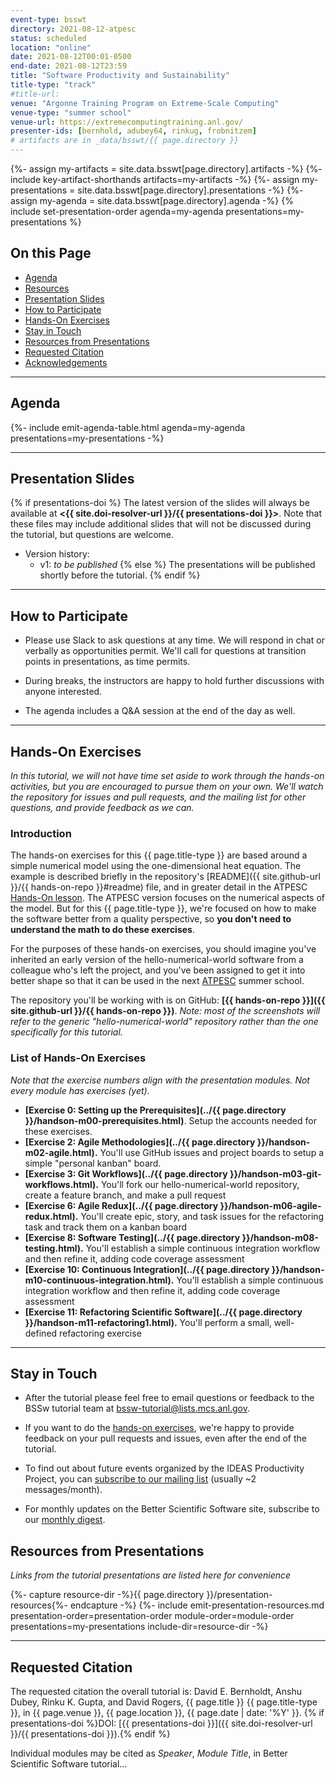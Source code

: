 ```yaml
---
event-type: bsswt
directory: 2021-08-12-atpesc
status: scheduled
location: "online"
date: 2021-08-12T00:01-0500
end-date: 2021-08-12T23:59
title: "Software Productivity and Sustainability"
title-type: "track"
#title-url:
venue: "Argonne Training Program on Extreme-Scale Computing"
venue-type: "summer school"
venue-url: https://extremecomputingtraining.anl.gov/
presenter-ids: [bernhold, adubey64, rinkug, frobnitzem]
# artifacts are in _data/bsswt/{{ page.directory }}
---
```

{%- assign my-artifacts = site.data.bsswt[page.directory].artifacts -%}
{%- include key-artifact-shorthands artifacts=my-artifacts -%}
{%- assign my-presentations = site.data.bsswt[page.directory].presentations -%}
{%- assign my-agenda = site.data.bsswt[page.directory].agenda -%}
{% include set-presentation-order agenda=my-agenda presentations=my-presentations %}

## On this Page
* [Agenda](#agenda)
* [Resources](#resources)
* [Presentation Slides](#presentation-slides) 
* [How to Participate](#how-to-participate) 
* [Hands-On Exercises](#hands-on-exercises) 
* [Stay in Touch](#stay-in-touch) 
* [Resources from Presentations](#resources-from-presentations) 
* [Requested Citation](#requested-citation)
* [Acknowledgements](#acknowledgements)

---

## Agenda

{%- include emit-agenda-table.html agenda=my-agenda presentations=my-presentations -%}

---

## Presentation Slides

{% if presentations-doi %}
The latest version of the slides will always be available at **<{{ site.doi-resolver-url }}/{{ presentations-doi }}>**. Note that these files may include additional slides that will not be discussed during the tutorial, but questions are welcome.

* Version history:
  - v1: *to be published*
{% else %}
The presentations will be published shortly before the tutorial.
{% endif %}

---

## How to Participate

* Please use Slack to ask questions at any time.  We will respond in chat or verbally as opportunities permit.  We'll call for questions at transition points in presentations, as time permits.

* During breaks, the instructors are happy to hold further discussions with anyone interested.

* The agenda includes a Q&A session at the end of the day as well.

---
## Hands-On Exercises

*In this tutorial, we will not have time set aside to work through the hands-on activities, but you are encouraged to pursue them on your own.  We'll watch the repository for issues and pull requests, and the mailing list for other questions, and provide feedback as we can.*

### Introduction

The hands-on exercises for this {{ page.title-type }} are based around a simple numerical model using the one-dimensional heat equation.  The example is described briefly in the repository's [README]({{ site.github-url }}/{{ hands-on-repo }}#readme) file, and in greater detail in the ATPESC [Hands-On lesson](https://xsdk-project.github.io/MathPackagesTraining2020/lessons/hand_coded_heat/).  The ATPESC version focuses on the numerical aspects of the model.  But for this {{ page.title-type }}, we're focused on how to make the software better from a quality perspective, so **you don't need to understand the math to do these exercises**.

For the purposes of these hands-on exercises, you should imagine you've inherited an early version of the hello-numerical-world software from a colleague who's left the project, and you've been assigned to get it into better shape so that it can be used in the next [ATPESC](https://extremecomputingtraining.anl.gov/) summer school.

The repository you'll be working with is on GitHub: **[{{ hands-on-repo }}]({{ site.github-url }}/{{ hands-on-repo }})**.
*Note: most of the screenshots will refer to the generic "hello-numerical-world" repository rather than the one specifically for this tutorial.*

### List of Hands-On Exercises
*Note that the exercise numbers align with the presentation modules.  Not every module has exercises (yet).*
  * **[Exercise 0: Setting up the Prerequisites](../{{ page.directory }}/handson-m00-prerequisites.html)**. Setup the accounts needed for these exercises.
  * **[Exercise 2: Agile Methodologies](../{{ page.directory }}/handson-m02-agile.html).**  You'll use GitHub issues and project boards to setup a simple "personal kanban" board.
  * **[Exercise 3: Git Workflows](../{{ page.directory }}/handson-m03-git-workflows.html).** You'll fork our hello-numerical-world repository, create a feature branch, and make a pull request
  * **[Exercise 6: Agile Redux](../{{ page.directory }}/handson-m06-agile-redux.html).**  You'll create epic, story, and task issues for the refactoring task and track them on a kanban board
  * **[Exercise 8: Software Testing](../{{ page.directory }}/handson-m08-testing.html).** You'll establish a simple continuous integration workflow and then refine it, adding code coverage assessment
  * **[Exercise 10: Continuous Integration](../{{ page.directory }}/handson-m10-continuous-integration.html).** You'll establish a simple continuous integration workflow and then refine it, adding code coverage assessment
  * **[Exercise 11: Refactoring Scientific Software](../{{ page.directory }}/handson-m11-refactoring1.html).**  You'll perform a small, well-defined refactoring exercise

---
## Stay in Touch

* After the tutorial please feel free to email questions or feedback to the BSSw tutorial team at <bssw-tutorial@lists.mcs.anl.gov>.

* If you want to do the [hands-on exercises](#hands-on-exercises), we're happy to provide feedback on your pull requests and issues, even after the end of the tutorial.

* To find out about future events organized by the IDEAS Productivity Project, you can [subscribe to our mailing list](http://eepurl.com/cQCyJ5) (usually ~2 messages/month).

* For monthly updates on the Better Scientific Software site, subscribe to our [monthly digest](https://bssw.io/pages/receive-our-email-digest).


## Resources from Presentations

*Links from the tutorial presentations are listed here for convenience*

{%- capture resource-dir -%}{{ page.directory }}/presentation-resources{%- endcapture -%}
{%- include emit-presentation-resources.md presentation-order=presentation-order module-order=module-order presentations=my-presentations include-dir=resource-dir -%}

---

## Requested Citation

The requested citation the overall tutorial is: David E. Bernholdt, Anshu Dubey, Rinku K. Gupta, and David Rogers, {{ page.title }} {{ page.title-type }}, in {{ page.venue }}, {{ page.location }}, {{ page.date | date: '%Y' }}. {% if presentations-doi %}DOI: [{{ presentations-doi }}]({{ site.doi-resolver-url }}/{{ presentations-doi }}).{% endif %}

Individual modules may be cited as *Speaker*, *Module Title*, in Better Scientific Software tutorial…
